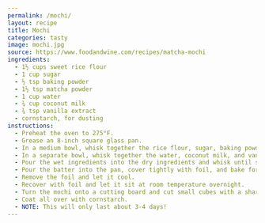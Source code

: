```yaml
---
permalink: /mochi/
layout: recipe
title: Mochi
categories: tasty 
image: mochi.jpg
source: https://www.foodandwine.com/recipes/matcha-mochi
ingredients:
  - 1½ cups sweet rice flour
  - 1 cup sugar
  - ½ tsp baking powder
  - 1½ tsp matcha powder
  - 1 cup water
  - ¾ cup coconut milk
  - ¾ tsp vanilla extract
  - cornstarch, for dusting
instructions:
  - Preheat the oven to 275°F.
  - Grease an 8-inch square glass pan.
  - In a medium bowl, whisk together the rice flour, sugar, baking powder, and matcha powder.
  - In a separate bowl, whisk together the water, coconut milk, and vanillar extract.
  - Pour the wet ingredients into the dry ingredients and whisk until smooth.
  - Pour the batter into the pan, cover tightly with foil, and bake for 60-80 minutes, or until the top is set.
  - Remove the foil and let it cool.
  - Recover with foil and let it sit at room temperature overnight.
  - Turn the mochi onto a cutting board and cut small cubes with a sharp knife.
  - Coat all over with cornstarch.
  - NOTE: This will only last about 3-4 days!
---
```

